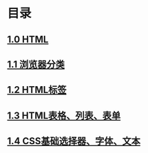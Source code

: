 # 目录
## [1.0 HTML](./00-HTML.md)

## [1.1 浏览器分类](./01-browser&variable.md)

## [1.2 HTML标签](./02-tag.md)

## [1.3 HTML表格、列表、表单](./03-tables&forms&list.md)

## [1.4 CSS基础选择器、字体、文本](./04-css_selector.md)